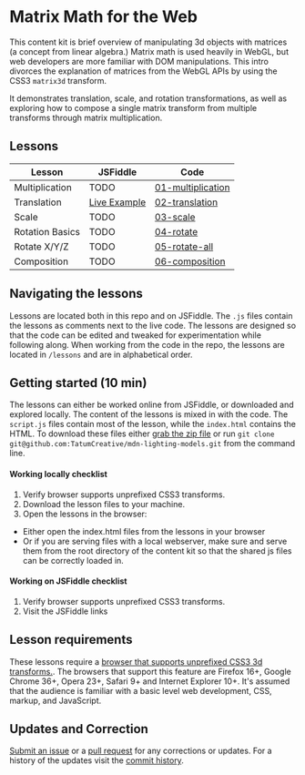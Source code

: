 # Matrix Math for the Web

This content kit is brief overview of manipulating 3d objects with matrices (a concept from linear algebra.) Matrix math is used heavily in WebGL, but web developers are more familiar with DOM manipulations. This intro divorces the explanation of matrices from the WebGL APIs by using the CSS3 `matrix3d` transform.

It demonstrates translation, scale, and rotation transformations, as well as exploring how to compose a single matrix transform from multiple transforms through matrix multiplication.

## Lessons

Lesson          | JSFiddle                                                       | Code
--------------- | -------------------------------------------------------------- | --------------------------------------------
Multiplication  | TODO                                                           | [01-multiplication](lessons/01-multiplication/)
Translation     | [Live Example](https://jsfiddle.net/tatumcreative/g24mgw6y/)   | [02-translation](lessons/02-translation/)
Scale           | TODO                                                           | [03-scale](lessons/03-scale/)
Rotation Basics | TODO                                                           | [04-rotate](lessons/04-rotate/)
Rotate X/Y/Z    | TODO                                                           | [05-rotate-all](lessons/05-rotate-all/)
Composition     | TODO                                                           | [06-composition](lessons/06-composition/)

## Navigating the lessons

Lessons are located both in this repo and on JSFiddle. The `.js` files contain the lessons as comments next to the live code. The lessons are designed so that the code can be edited and tweaked for experimentation while following along. When working from the code in the repo, the lessons are located in `/lessons` and are in alphabetical order.

## Getting started (10 min)

The lessons can either be worked online from JSFiddle, or downloaded and explored locally. The content of the lessons is mixed in with the code. The `script.js` files contain most of the lesson, while the `index.html` contains the HTML. To download these files either [grab the zip file](https://github.com/TatumCreative/mdn-lighting-models/archive/master.zip) or run `git clone git@github.com:TatumCreative/mdn-lighting-models.git` from the command line.

#### Working locally checklist

 1. Verify browser supports unprefixed CSS3 transforms.
 2. Download the lesson files to your machine.
 3. Open the lessons in the browser:
   * Either open the index.html files from the lessons in your browser
   * Or if you are serving files with a local webserver, make sure and serve them from the root directory of the content kit so that the shared js files can be correctly loaded in.

#### Working on JSFiddle checklist

 1. Verify browser supports unprefixed CSS3 transforms.
 2. Visit the JSFiddle links

## Lesson requirements

These lessons require a [browser that supports unprefixed CSS3 3d transforms.](http://caniuse.com/#feat=transforms3d). The browsers that support this feature are Firefox 16+, Google Chrome 36+, Opera 23+, Safari 9+ and Internet Explorer 10+. It's assumed that the audience is familiar with a basic level web development, CSS, markup, and JavaScript.

## Updates and Correction

[Submit an issue](./issues) or a [pull request](https://help.github.com/articles/using-pull-requests/) for any corrections or updates. For a history of the updates visit the [commit history](https://github.com/TatumCreative/mdn-lighting-models/commits/master).